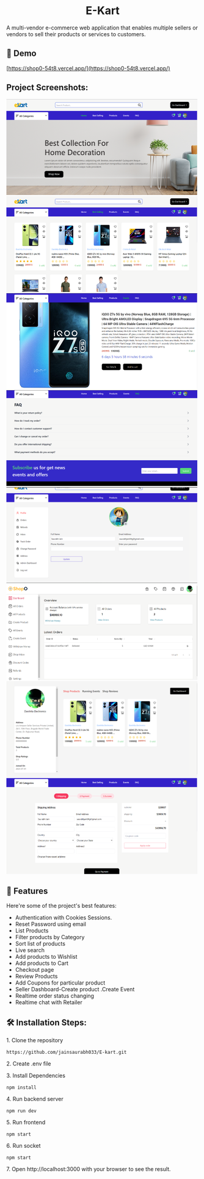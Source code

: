 <h1 align="center" id="title">E-Kart</h1>


<p id="description">A multi-vendor e-commerce web application that enables multiple sellers or vendors to sell their products or services to customers.</p>

<h2>🚀 Demo</h2>

[https://shop0-54t8.vercel.app/](https://shop0-54t8.vercel.app/)

<h2>Project Screenshots:</h2>

<img src="https://raw.githubusercontent.com/jainsaurabh033/E-kart/deployment/backend/tmp/Screenshot%202023-07-03%20233028.png" alt="project-screenshot" width="500" height="250/">

<img src="https://raw.githubusercontent.com/jainsaurabh033/E-kart/deployment/backend/tmp/Screenshot%202023-07-03%20233116.png" alt="project-screenshot" width="500" height="250/">

<img src="https://raw.githubusercontent.com/jainsaurabh033/E-kart/deployment/backend/tmp/Screenshot%202023-07-03%20233200.png" alt="project-screenshot" width="500" height="250/">

<img src="https://raw.githubusercontent.com/jainsaurabh033/E-kart/deployment/backend/tmp/Screenshot%202023-07-03%20233216.png" alt="project-screenshot" width="500" height="250/">

<img src="https://raw.githubusercontent.com/jainsaurabh033/E-kart/deployment/backend/tmp/Screenshot%202023-07-03%20233244.png" alt="project-screenshot" width="500" height="250/">

<img src="https://raw.githubusercontent.com/jainsaurabh033/E-kart/deployment/backend/tmp/Screenshot%202023-07-03%20233317.png" alt="project-screenshot" width="500" height="250/">

<img src="https://raw.githubusercontent.com/jainsaurabh033/E-kart/deployment/backend/tmp/Screenshot%202023-07-03%20233336.png" alt="project-screenshot" width="500" height="250/">

<img src="https://raw.githubusercontent.com/jainsaurabh033/E-kart/deployment/backend/tmp/Screenshot%202023-07-04%20000756.png" alt="project-screenshot" width="500" height="250/">

  
  
<h2>🧐 Features</h2>

Here're some of the project's best features:

*   Authentication with Cookies Sessions.
*   Reset Password using email
*   List Products
*   Filter products by Category
*   Sort list of products
*   Live search
*   Add products to Wishlist
*   Add products to Cart
*   Checkout page
*   Review Products
*   Add Coupons for particular product
*   Seller Dashboard-Create product .Create Event
*   Realtime order status changing
*   Realtime chat with Retailer

<h2>🛠️ Installation Steps:</h2>

<p>1. Clone the repository</p>

```
https://github.com/jainsaurabh033/E-kart.git
```

<p>2. Create .env file</p>

<p>3. Install Dependencies</p>

```
npm install
```

<p>4. Run backend server</p>

```
npm run dev
```

<p>5. Run frontend</p>

```
npm start
```

<p>6. Run socket</p>

```
npm start
```

<p>7. Open http://localhost:3000 with your browser to see the result.</p>
